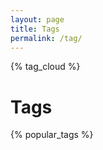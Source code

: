 ```yaml
---
layout: page
title: Tags
permalink: /tag/
---
```


<div class='cloud'>
  {% tag_cloud %}
</div>

<h1 class="page-heading">Tags</h1>

{% popular_tags %}
